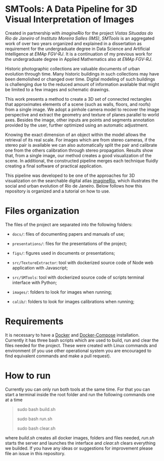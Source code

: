 # SMTools: A Data Pipeline for 3D Visual Interpretation of Images

Created in partnership with _imagineRio_ for the project _Vistas Situadas do Rio de Janeiro_ of _Instituto Moreira Salles (IMS)_, _SMTools_ is an aggregated work of over two years organized and explained in a dissertation as requirement for the undergraduate degree in Data Science and Artificial Intelligence at _EMAp FGV-RJ_. It is a continuation of my previous work for the undergraduate degree in Applied Mathematics also at _EMAp FGV-RJ_.

Historic photographic collections are valuable documents of urban evolution through time. Many historic buildings in such collections may have been demolished or changed over time. Digital modeling of such buildings is challenging due to the reduced amount of information available that might be limited to a few images and schematic drawings. 

This work presents a method to create a 3D set of connected rectangles that approximates elements of a scene (such as walls, floors, and roofs) from a single image. We adopt a pinhole camera model to recover the image perspective and extract the geometry and texture of planes parallel to world axes. Besides the image, other inputs are points and segments annotation provided by the user, further optimized using an automatic adjustment. 

Knowing the exact dimension of an object within the model allows the retrieval of its real scale. For images which are from stereo cameras, if the stereo pair is available we can also automatically split the pair and calibrate one from the others calibration through stereo propagation. Results show that, from a single image, our method creates a good visualization of the scene. In additional, the constructed pipeline merges each technique fluidly creating a final software of practical application.

This pipeline was developed to be one of the approaches for 3D visualization on the searchable digital atlas [imagineRio](https://www.imaginerio.org/), which illustrates the social and urban evolution of Rio de Janeiro. Below follows how this repository is organized and a tutorial on how to use.

# Files organization

The files of the project are separated into the following folders:

- `docs/`: files of documenting papers and manuals of use;

- `presentations/`: files for the presentations of the project;

- `figs/`: figures used in documents or presentations;

- `src/TextureExtractor`: tool with dockerized source code of Node web application with Javascript;

- `src/SMTools`: tool with dockerized source code of scripts terminal interface with Python;
  
- `images/`: folders to look for images when running;

- `calib/`: folders to look for images calibrations when running;

# Requirements

It is necessary to have a [Docker](https://www.docker.com/) and [Docker-Compose](https://docs.docker.com/compose/) installation. Currently it has three bash scripts which are used to build, run and clear the files needed for the project. These were created with Linux commands and environment (if you use other operational system you are encouraged to find equivalent commands and make a pull request).

# How to run

Currently you can only run both tools at the same time. For that you can start a terminal inside the root folder and run the following commands one at a time

> sudo bash build.sh
> 
> sudo bash run.sh
>
> sudo bash clear.sh

where _build.sh_ creates all docker images, folders and files needed, _run.sh_ starts the server and launches the interface and _clear.sh_ clears everything we builded. If you have any ideas or suggestions for improvement please file an issue in this repository.